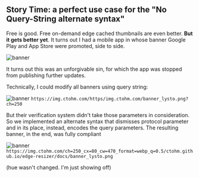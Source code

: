 ## Story Time: a perfect use case for the "No Query-String alternate syntax"

Free is good. Free on-demand edge cached thumbnails are even better. **But it gets better yet**. It turns out I had a mobile app in whose banner Google Play and App Store were promoted, side to side.

![banner](https://img.ctohm.com/https/ctohm.github.io/edge-resizer/docs/banner_lysto.png)

It turns out this was an unforgivable sin, for which the app was stopped from publishing further updates. 

Technically, I could modify all banners using query string:

![banner](https://img.ctohm.com/https/ctohm.github.io/edge-resizer/docs/banner_lysto.png?ch=250)
`https://img.ctohm.com/https/img.ctohm.com/banner_lysto.png?ch=250`

But their verification system didn't take those parameters in consideration. So we implemented an alternate syntax that dismisses protocol parameter and in its place, instead, encodes the query parameters. The resulting banner, in the end, was fully compliant


![banner](https://img.ctohm.com/ch=250_cx=40_cw=560_hue=110/ctohm.github.io/edge-resizer/docs/banner_lysto.png)
`https://img.ctohm.com/ch=250_cx=80_cw=470_format=webp_q=0.5/ctohm.github.io/edge-resizer/docs/banner_lysto.png`

 (hue wasn't changed. I'm just showing off)




